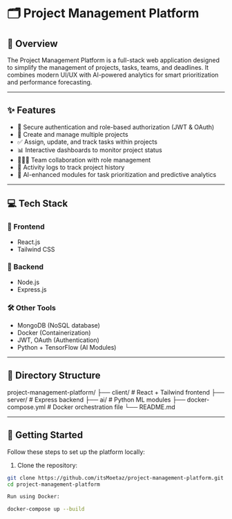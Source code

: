# 🗂️ Project Management Platform

## 📝 Overview

The Project Management Platform is a full-stack web application designed to simplify the management of projects, tasks, teams, and deadlines. It combines modern UI/UX with AI-powered analytics for smart prioritization and performance forecasting.

---

## ✨ Features

- 🔐 Secure authentication and role-based authorization (JWT & OAuth)
- 📁 Create and manage multiple projects
- ✅ Assign, update, and track tasks within projects
- 📊 Interactive dashboards to monitor project status
- 🧑‍🤝‍🧑 Team collaboration with role management
- 📜 Activity logs to track project history
- 🤖 AI-enhanced modules for task prioritization and predictive analytics

---

## 💻 Tech Stack

### 🧩 Frontend

- React.js
- Tailwind CSS

### 🔧 Backend

- Node.js
- Express.js

### 🛠️ Other Tools

- MongoDB (NoSQL database)
- Docker (Containerization)
- JWT, OAuth (Authentication)
- Python + TensorFlow (AI Modules)

---

## 📂 Directory Structure

project-management-platform/
├── client/ # React + Tailwind frontend
├── server/ # Express backend
├── ai/ # Python ML modules
├── docker-compose.yml # Docker orchestration file
└── README.md

---

## 🚀 Getting Started

Follow these steps to set up the platform locally:

1. Clone the repository:

```bash
git clone https://github.com/itsMoetaz/project-management-platform.git
cd project-management-platform

Run using Docker:

docker-compose up --build